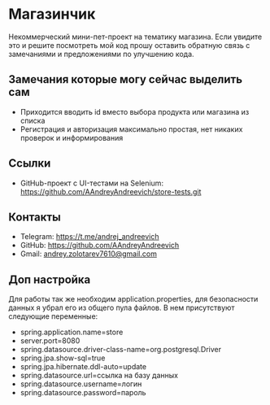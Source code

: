 # Магазинчик

Некоммерческий мини-пет-проект на тематику магазина.
Если увидите это и решите посмотреть мой код прошу оставить обратную связь с замечаниями и предложениями по улучшению кода.

## Замечания которые могу сейчас выделить сам

- Приходится вводить id вместо выбора продукта или магазина из списка
- Регистрация и авторизация максимально простая, нет никаких проверок и информирования

## Ссылки

- GitHub-проект с UI-тестами на Selenium: https://github.com/AAndreyAndreevich/store-tests.git

## Контакты

- Telegram: https://t.me/andrej_andreevich
- GitHub: https://github.com/AAndreyAndreevich
- Gmail: andrey.zolotarev7610@gmail.com

## Доп настройка

Для работы так же необходим application.properties, для безопасности данных я убрал его из общего пула файлов.
В нем присутствуют следующие переменные:
- spring.application.name=store
- server.port=8080
- spring.datasource.driver-class-name=org.postgresql.Driver
- spring.jpa.show-sql=true
- spring.jpa.hibernate.ddl-auto=update
- spring.datasource.url=ссылка на базу данных
- spring.datasource.username=логин
- spring.datasource.password=пароль